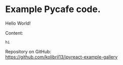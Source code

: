 # Example Pycafe code.

Hello World! 


Content:

```{toctree}
hi
```


Repository on GitHub:  
<https://github.com/kolibril13/ipyreact-example-gallery>






